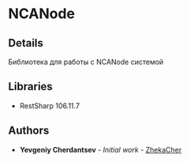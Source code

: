 # NCANode

## Details

Библиотека для работы с NCANode системой

## Libraries

* RestSharp 106.11.7

## Authors

* **Yevgeniy Cherdantsev** - *Initial work* - [ZhekaCher](https://github.com/ZhekaCher)